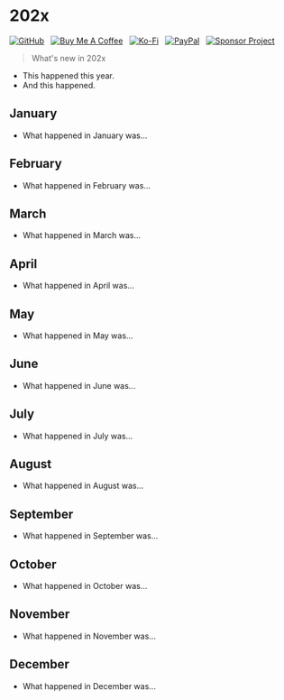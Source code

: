 # 202x

[![GitHub](https://srv-cdn.himpfen.io/badges/github/github-flat.svg)](https://github.com/sponsors/brandonhimpfen/) &nbsp; [![Buy Me A Coffee](https://srv-cdn.himpfen.io/badges/buymeacoffee/buymeacoffee-flat.svg)](https://www.buymeacoffee.com/brandonhimpfen) &nbsp; [![Ko-Fi](https://srv-cdn.himpfen.io/badges/kofi/kofi-flat.svg)](https://ko-fi.com/brandonhimpfen) &nbsp; [![PayPal](https://srv-cdn.himpfen.io/badges/paypal/paypal-flat.svg)](https://paypal.me/brandonhimpfen) &nbsp; [![Sponsor Project](https://srv-cdn.himpfen.io/badges/sponsor-project/sponsor-project-flat.svg)](https://brandon.tiny.us/donate)

> What's new in 202x

* This happened this year.
* And this happened.

## January

* What happened in January was...

## February

* What happened in February was...

## March

* What happened in March was...

## April

* What happened in April was...

## May

* What happened in May was...

## June

* What happened in June was...

## July

* What happened in July was...

## August

* What happened in August was...

## September

* What happened in September was...

## October

* What happened in October was...

## November

* What happened in November was...

## December

* What happened in December was...
